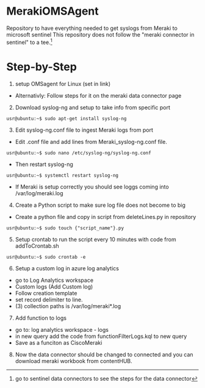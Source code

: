 # MerakiOMSAgent
Repository to have everything needed to get syslogs from Meraki to microsoft sentinel
This repository does not follow the "meraki connector in sentinel" to a tee.[^1]

# Step-by-Step 
1. setup OMSagent for Linux (set in link) 
* Alternativly: Follow steps for it on the meraki data connector page
2. Download syslog-ng and setup to take info from specific port
 ```
 usr@ubuntu:~$ sudo apt-get install syslog-ng
  ```
3. Edit syslog-ng.conf file to ingest Meraki logs from port
* Edit .conf file and add lines from Meraki_syslog-ng.conf file.
```
usr@ubuntu:~$ sudo nano /etc/syslog-ng/syslog-ng.conf 
```
* Then restart syslog-ng
```
usr@ubuntu:~$ systemctl restart syslog-ng
```
* If Meraki is setup correctly you should see loggs coming into /var/log/meraki.log

4. Create a Python script to make sure log file does not become to big  
* Create a python file and copy in script from deleteLines.py in repository 
```
usr@ubuntu:~$ sudo touch {"script_name"}.py
```
5. Setup crontab to run the script every 10 minutes with code from addToCrontab.sh
```
usr@ubuntu:~$ sudo crontab -e
```
6. Setup a custom log in azure log analytics
- go to Log Analytics workspace
- Custom logs (Add Custom log)
- Follow creation template
- set record delimiter to line.
- (3) collection paths is /var/log/meraki*.log

7. Add function to logs 
* go to: log analytics workspace - logs
* in new query add the code from functionFilterLogs.kql to new query 
* Save as a funciton as CiscoMeraki

8. Now the data connector should be changed to connected and you can download meraki workbook from contentHUB. 




[^1]: go to sentinel data connectors to see the steps for the data connector
